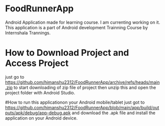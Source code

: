 # FoodRunnerApp
Android Application made for learning course.
I am currenting working on it.
This application is a part of Android development Trainning Course by Internshala Trannings.

# How to Download Project and Access Project
just go to https://github.com/himanshu2312/FoodRunnerApp/archive/refs/heads/main.zip to start downloading of zip file of project then unzip this and open the project folder with Android Studio.

#How to run this applicationon your Android mobile/tablet
just got to https://github.com/himanshu2312/FoodRunnerApp/blob/main/app/build/outputs/apk/debug/app-debug.apk and download the .apk file and install the application on your Android device.
